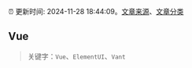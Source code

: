 :alarm_clock: 更新时间: 2024-11-28 18:44:09。[文章来源](/README.md)、[文章分类](/TAGS.md)

## Vue


> 关键字：`Vue`、`ElementUI`、`Vant`



